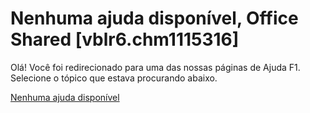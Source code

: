 
# Nenhuma ajuda disponível, Office Shared [vblr6.chm1115316]

Olá! Você foi redirecionado para uma das nossas páginas de Ajuda F1. Selecione o tópico que estava procurando abaixo.

[Nenhuma ajuda disponível](http://msdn.microsoft.com/library/cb82e56c-878b-e1c5-afe8-db1f78a1e32b%28Office.15%29.aspx)
